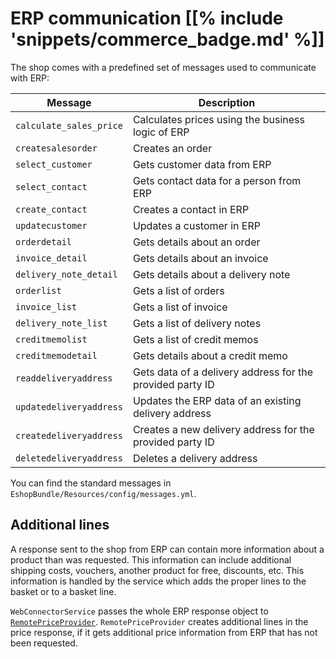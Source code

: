 # ERP communication [[% include 'snippets/commerce_badge.md' %]]

The shop comes with a predefined set of messages used to communicate with ERP:

|Message|Description|
|--- |--- |
|`calculate_sales_price`|Calculates prices using the business logic of ERP|
|`createsalesorder`|Creates an order|
|`select_customer`|Gets customer data from ERP|
|`select_contact`|Gets contact data for a person from ERP|
|`create_contact`|Creates a contact in ERP|
|`updatecustomer`|Updates a customer in ERP|
|`orderdetail`|Gets details about an order|
|`invoice_detail`|Gets details about an invoice|
|`delivery_note_detail`|Gets details about a delivery note|
|`orderlist`|Gets a list of orders|
|`invoice_list`|Gets a list of invoice|
|`delivery_note_list`|Gets a list of delivery notes|
|`creditmemolist`|Gets a list of credit memos|
|`creditmemodetail`|Gets details about a credit memo|
|`readdeliveryaddress`|Gets data of a delivery address for the provided party ID|
|`updatedeliveryaddress`|Updates the ERP data of an existing delivery address|
|`createdeliveryaddress`|Creates a new delivery address for the provided party ID|
|`deletedeliveryaddress`|Deletes a delivery address|

You can find the standard messages in `EshopBundle/Resources/config/messages.yml`.

## Additional lines

A response sent to the shop from ERP can contain more information about a product than was requested.
This information can include additional shipping costs, vouchers, another product for free, discounts, etc.
This information is handled by the service which adds the proper lines to the basket or to a basket line.

`WebConnectorService` passes the whole ERP response object to [`RemotePriceProvider`](remotepriceprovider.md).
`RemotePriceProvider` creates additional lines in the price response, if it gets additional price information from ERP that has not been requested.
